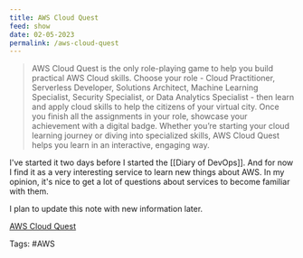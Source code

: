 ```yaml
---
title: AWS Cloud Quest
feed: show
date: 02-05-2023
permalink: /aws-cloud-quest
---
```


> AWS Cloud Quest is the only role-playing game to help you build practical AWS Cloud skills. Choose your role - Cloud Practitioner, Serverless Developer, Solutions Architect, Machine Learning Specialist, Security Specialist, or Data Analytics Specialist - then learn and apply cloud skills to help the citizens of your virtual city. Once you finish all the assignments in your role, showcase your achievement with a digital badge. Whether you’re starting your cloud learning journey or diving into specialized skills, AWS Cloud Quest helps you learn in an interactive, engaging way.

I've started it two days before I started the [[Diary of DevOps]]. And for now I find it as a very interesting service to learn new things about AWS. In my opinion, it's nice to get a lot of questions about services to become familiar with them.

I plan to update this note with new information later.

[AWS Cloud Quest](https://cloudquest.skillbuilder.aws/)

Tags: #AWS
